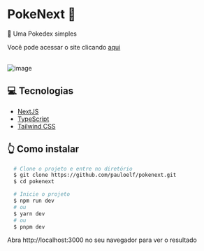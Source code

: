 # PokeNext 🔘
<div>
  <p>📝 Uma Pokedex simples</p>
  <div>Você pode acessar o site clicando <a href='https://pokenext-paulodev.vercel.app' target="_blank" rel="noopener noreferrer">aqui</a></div>
</div>
</br>

![image](https://github.com/pauloelf/pokenext/assets/97705403/dcacda94-ab10-40ca-a011-4f5213a6645c)

<h2>💻 Tecnologias</h2>
<ul>
    <li><a href="https://nextjs.org" target="_blank" rel="noopener noreferrer">NextJS</a></li>
    <li><a href="https://www.typescriptlang.org" target="_blank" rel="noopener noreferrer">TypeScript</a></li>
    <li><a href="https://tailwindcss.com" target="_blank" rel="noopener noreferrer">Tailwind CSS</a></li>
</ul>

<h2>👆 Como instalar</h2>

```bash
  # Clone o projeto e entre no diretório
  $ git clone https://github.com/pauloelf/pokenext.git
  $ cd pokenext
```
```bash
  # Inicie o projeto
  $ npm run dev
  # ou
  $ yarn dev
  # ou
  $ pnpm dev
```
Abra http://localhost:3000 no seu navegador para ver o resultado
